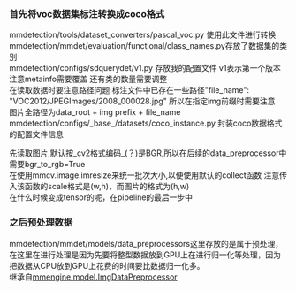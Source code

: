 
### 首先将voc数据集标注转换成coco格式  
mmdetection/tools/dataset_converters/pascal_voc.py 使用此文件进行转换    
mmdetection/mmdet/evaluation/functional/class_names.py存放了数据集的类别  
mmdetection/configs/sdquerydet/v1.py 存放我的配置文件 v1表示第一个版本    
注意metainfo需要覆盖  还有类的数量需要调整  
在读取数据时要注意路径问题 标注文件中已存在一些路径"file_name": "VOC2012/JPEGImages/2008_000028.jpg" 所以在指定img前缀时需要注意  
图片全路径为data_root + img prefix + file_name    
mmdetection/configs/\_base\_/datasets/coco_instance.py 封装coco数据格式的配置文件信息


先读取图片,默认按_cv2格式编码_(？)是BGR,所以在后续的data_preprocessor中需要bgr_to_rgb=True  
在使用mmcv.image.imresize来统一批次大小,以便使用默认的collect函数  注意传入该函数的scale格式是(w,h)，而图片的格式为(h,w)  
在什么时候变成tensor的呢，在pipeline的最后一步中

### 之后预处理数据
mmdetection/mmdet/models/data_preprocessors这里存放的是属于预处理，在这里在进行处理是因为先要将整型数据放到GPU上在进行归一化等处理，因为把数据从CPU放到GPU上花费的时间要比数据归一化多。  
继承自[mmengine.model.ImgDataPreprocessor](https://mmengine-zh-cn.readthedocs.io/zh-cn/v0.2.0/api/generated/mmengine.model.ImgDataPreprocessor.html)

